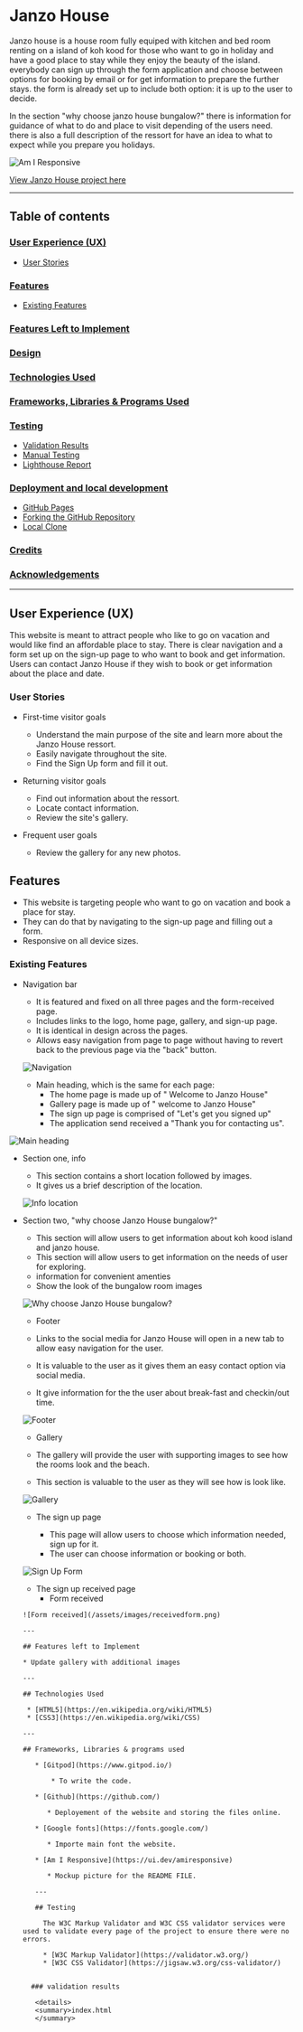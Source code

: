 # Janzo House

Janzo house is a house room fully equiped with kitchen and bed room renting on a island of koh kood for those who want to go in holiday and have a good place to stay while they enjoy the beauty of the island.
everybody can sign up through the form application and choose between options for booking by email or for get information to prepare the further stays.
the form is already set up to include both option: it is up to the user to decide.

In the section "why choose janzo house bungalow?" there is information for guidance of what to do and place to visit depending of the users need.
there is also a full description of the ressort for have an idea to what to expect while you prepare you holidays. 

![Am I Responsive](/assets/images/Capture-d’écran-pour-read-me.png)

[View Janzo House project here](https://peuks.github.io/Janzohouse/)
- - -

## Table of contents

### [User Experience (UX)](#user-experience-ux-1)
* [User Stories](#user-stories)
### [Features](#features)
* [Existing Features](#existing-features)
### [Features Left to Implement](#features-left-to-implement-1)
### [Design](#design-1)
### [Technologies Used](#technologies-used-1)
### [Frameworks, Libraries & Programs Used](#frameworks-libraries--programs-used-1)
### [Testing](#testing-1)
* [Validation Results](#validation-results)
* [Manual Testing](#manual-testing)
* [Lighthouse Report](#lighthouse-report)
### [Deployment and local development](#deployment-and-local-development-1)
* [GitHub Pages](#github-pages)
* [Forking the GitHub Repository](#forking-the-github-repository)
* [Local Clone](#local-clone)
### [Credits](#credits-1)
### [Acknowledgements](#acknowledgements-1)
---

## User Experience (UX)

This website is meant to attract people who like to go on vacation and would like find an affordable place to stay.
There is clear navigation and a form set up on the sign-up page to who want to book and get information.
Users can contact Janzo House if they wish to book or get information about the place and date.

### User Stories


 * First-time visitor goals
    * Understand the main purpose of the site and learn more about the Janzo House ressort.
    * Easily navigate throughout the site.
    * Find the Sign Up form and fill it out.
 * Returning visitor goals
    * Find out information about the ressort.
    * Locate contact information.
    * Review the site's gallery.

 * Frequent user goals
    * Review the gallery for any new photos.

## Features

* This website is targeting people who want to go on vacation and book a place for stay.
* They can do that by navigating to the sign-up page and filling out a form.
* Responsive on all device sizes.

### Existing Features

* Navigation bar
    * It is featured and fixed on all three pages and the form-received page.
    * Includes links to the logo, home page, gallery, and sign-up page.
    * It is identical in design across the pages.
    * Allows easy navigation from page to page without having to revert back to the previous page via the "back" button.

    ![Navigation](/assets/images/read-me-top.png)


  * Main heading, which is the same for each page:
    * The home page is made up of " Welcome to Janzo House"
    * Gallery page is made up of " welcome to Janzo House"
    * The sign up page is comprised of "Let's get you signed up"
    * The application send received a "Thank you for contacting us".  

 ![Main heading](assets/images/copyreadmetop.png)


 * Section one, info
   * This section contains a short location followed by images.
   * It gives us a brief description of the location.

   ![Info location](assets/images/sectionone.png)

* Section two, "why choose Janzo House bungalow?"
   * This section will allow users to get information about koh kood island and  janzo house.
   * This section will allow users to get information on the needs of user for exploring.
   * information for convenient amenties
   * Show the look of the bungalow room images 

   ![Why choose Janzo House bungalow?](assets/images/sectiontwo.png)

   * Footer
    
    * Links to the social media for Janzo House will open in a new tab to allow easy navigation for the user.
    * It is valuable to the user as it gives them an easy contact option via social media.
    * It give information for the the user about break-fast and checkin/out time.

    ![Footer](assets/images/footer-and-information.png)

   * Gallery
    
    * The gallery will provide the user with supporting images to see how the rooms look and the beach.
    * This section is valuable to the user as they will see how is look like.

   ![Gallery](/assets/images/gallery-pic.png)

   * The sign up page 
     
      * This page will allow users to choose which information needed, sign up for it.
      * The user can choose information or booking or both.


   ![Sign Up Form](/assets/images/signup-readme.png)

     * The sign up received page
       * Form received 

      ![Form received](/assets/images/receivedform.png)

      ---

      ## Features left to Implement

      * Update gallery with additional images
      
      ---

      ## Technologies Used

       * [HTML5](https://en.wikipedia.org/wiki/HTML5) 
       * [CSS3](https://en.wikipedia.org/wiki/CSS)

      ---

      ## Frameworks, Libraries & programs used
        
         * [Gitpod](https://www.gitpod.io/)
             
             * To write the code.

         * [Github](https://github.com/)

            * Deployement of the website and storing the files online.

         * [Google fonts](https://fonts.google.com/)

            * Importe main font the website.

         * [Am I Responsive](https://ui.dev/amiresponsive)
           
            * Mockup picture for the README FILE.

         ---

         ## Testing 
          
           The W3C Markup Validator and W3C CSS validator services were used to validate every page of the project to ensure there were no errors.

           * [W3C Markup Validator](https://validator.w3.org/)
           * [W3C CSS Validator](https://jigsaw.w3.org/css-validator/)


        ### validation results

         <details>
         <summary>index.html
         </summary>

         